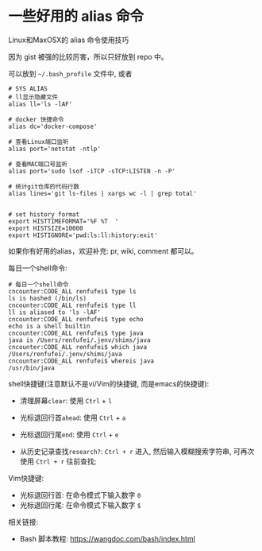 # 一些好用的 alias 命令

Linux和MaxOSX的 alias 命令使用技巧

因为 gist 被强的比较厉害，所以只好放到 repo 中。

可以放到 `~/.bash_profile` 文件中, 或者

```shell
# SYS ALIAS
# ll显示隐藏文件
alias ll='ls -lAF'

# docker 快捷命令
alias dc='docker-compose'

# 查看Linux端口监听
alias port='netstat -ntlp'

# 查看MAC端口号监听
alias port='sudo lsof -iTCP -sTCP:LISTEN -n -P'

# 统计git仓库的代码行数
alias lines='git ls-files | xargs wc -l | grep total'


# set history format
export HISTTIMEFORMAT='%F %T  '
export HISTSIZE=10000
export HISTIGNORE='pwd:ls:ll:history:exit'

```

如果你有好用的alias，欢迎补充: pr, wiki, comment 都可以。



每日一个shell命令:


```shell
# 每日一个shell命令
cncounter:CODE_ALL renfufei$ type ls
ls is hashed (/bin/ls)
cncounter:CODE_ALL renfufei$ type ll
ll is aliased to 'ls -lAF'
cncounter:CODE_ALL renfufei$ type echo
echo is a shell builtin
cncounter:CODE_ALL renfufei$ type java
java is /Users/renfufei/.jenv/shims/java
cncounter:CODE_ALL renfufei$ which java
/Users/renfufei/.jenv/shims/java
cncounter:CODE_ALL renfufei$ whereis java
/usr/bin/java
```


shell快捷键(注意默认不是vi/Vim的快捷键, 而是emacs的快捷键):

- 清理屏幕`clear`: 使用 `Ctrl` + `l`
- 光标退回行首`ahead`: 使用 `Ctrl` + `a`
- 光标退回行尾`end`: 使用 `Ctrl` + `e`


- 从历史记录查找`research?`: `Ctrl + r` 进入, 然后输入模糊搜索字符串, 可再次使用 `Ctrl + r` 往前查找;

Vim快捷键:

- 光标退回行首: 在命令模式下输入数字 `0`
- 光标退回行尾: 在命令模式下输入数字 `$`




相关链接:

- Bash 脚本教程: <https://wangdoc.com/bash/index.html>
